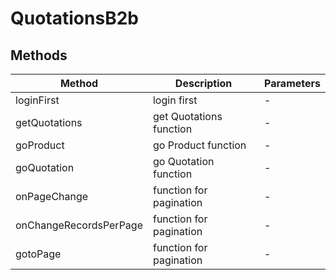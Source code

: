 # QuotationsB2b

## Methods

<!-- @vuese:QuotationsB2b:methods:start -->
|Method|Description|Parameters|
|---|---|---|
|loginFirst|login first|-|
|getQuotations|get Quotations function|-|
|goProduct|go Product function|-|
|goQuotation|go Quotation function|-|
|onPageChange|function for pagination|-|
|onChangeRecordsPerPage|function for pagination|-|
|gotoPage|function for pagination|-|

<!-- @vuese:QuotationsB2b:methods:end -->


